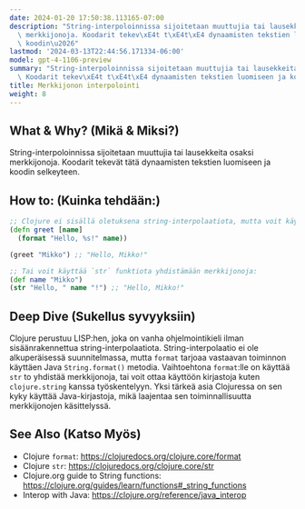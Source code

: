 ```yaml
---
date: 2024-01-20 17:50:38.113165-07:00
description: "String-interpoloinnissa sijoitetaan muuttujia tai lausekkeita osaksi\
  \ merkkijonoja. Koodarit tekev\xE4t t\xE4t\xE4 dynaamisten tekstien luomiseen ja\
  \ koodin\u2026"
lastmod: '2024-03-13T22:44:56.171334-06:00'
model: gpt-4-1106-preview
summary: "String-interpoloinnissa sijoitetaan muuttujia tai lausekkeita osaksi merkkijonoja.\
  \ Koodarit tekev\xE4t t\xE4t\xE4 dynaamisten tekstien luomiseen ja koodin\u2026"
title: Merkkijonon interpolointi
weight: 8
---
```


## What & Why? (Mikä & Miksi?)
String-interpoloinnissa sijoitetaan muuttujia tai lausekkeita osaksi merkkijonoja. Koodarit tekevät tätä dynaamisten tekstien luomiseen ja koodin selkeyteen.

## How to: (Kuinka tehdään:)
```Clojure
;; Clojure ei sisällä oletuksena string-interpolaatiota, mutta voit käyttää `format` funktiota:
(defn greet [name]
  (format "Hello, %s!" name))

(greet "Mikko") ;; "Hello, Mikko!"

;; Tai voit käyttää `str` funktiota yhdistämään merkkijonoja:
(def name "Mikko")
(str "Hello, " name "!") ;; "Hello, Mikko!"
```

## Deep Dive (Sukellus syvyyksiin)
Clojure perustuu LISP:hen, joka on vanha ohjelmointikieli ilman sisäänrakennettua string-interpolaatiota. String-interpolaatio ei ole alkuperäisessä suunnitelmassa, mutta `format` tarjoaa vastaavan toiminnon käyttäen Java `String.format()` metodia. Vaihtoehtona `format`:lle on käyttää `str` to yhdistää merkkijonoja, tai voit ottaa käyttöön kirjastoja kuten `clojure.string` kanssa työskentelyyn. Yksi tärkeä asia Clojuressa on sen kyky käyttää Java-kirjastoja, mikä laajentaa sen toiminnallisuutta merkkijonojen käsittelyssä.

## See Also (Katso Myös)
- Clojure `format`: https://clojuredocs.org/clojure.core/format
- Clojure `str`: https://clojuredocs.org/clojure.core/str
- Clojure.org guide to String functions: https://clojure.org/guides/learn/functions#_string_functions
- Interop with Java: https://clojure.org/reference/java_interop
